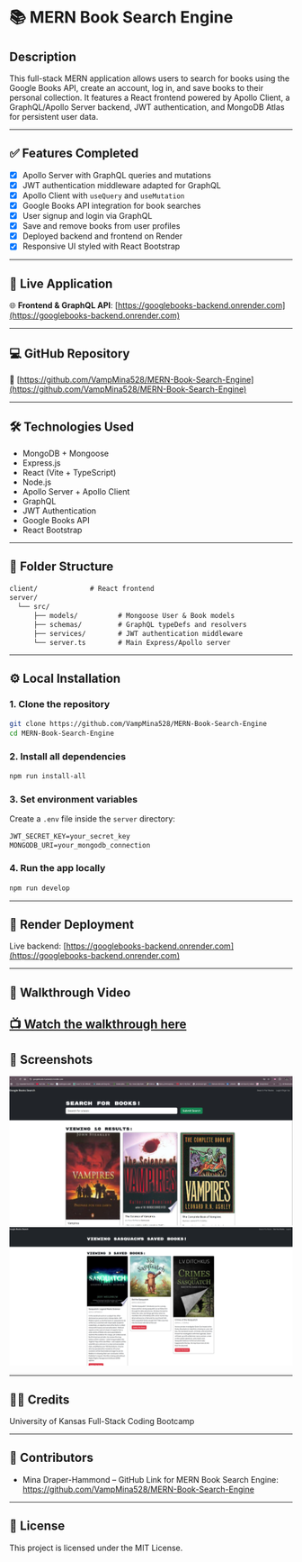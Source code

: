 # 📚 MERN Book Search Engine

## Description

This full-stack MERN application allows users to search for books using the Google Books API, create an account, log in, and save books to their personal collection. It features a React frontend powered by Apollo Client, a GraphQL/Apollo Server backend, JWT authentication, and MongoDB Atlas for persistent user data.

---

## ✅ Features Completed

* [x] Apollo Server with GraphQL queries and mutations
* [x] JWT authentication middleware adapted for GraphQL
* [x] Apollo Client with `useQuery` and `useMutation`
* [x] Google Books API integration for book searches
* [x] User signup and login via GraphQL
* [x] Save and remove books from user profiles
* [x] Deployed backend and frontend on Render
* [x] Responsive UI styled with React Bootstrap

---

## 🚀 Live Application

🌐 **Frontend & GraphQL API**:
[https://googlebooks-backend.onrender.com](https://googlebooks-backend.onrender.com)

---

## 💻 GitHub Repository

🔗 [https://github.com/VampMina528/MERN-Book-Search-Engine](https://github.com/VampMina528/MERN-Book-Search-Engine)

---

## 🛠️ Technologies Used

* MongoDB + Mongoose
* Express.js
* React (Vite + TypeScript)
* Node.js
* Apollo Server + Apollo Client
* GraphQL
* JWT Authentication
* Google Books API
* React Bootstrap

---

## 📁 Folder Structure

```
client/             # React frontend
server/
  └── src/
      ├── models/          # Mongoose User & Book models
      ├── schemas/         # GraphQL typeDefs and resolvers
      ├── services/        # JWT authentication middleware
      └── server.ts        # Main Express/Apollo server
```

---

## ⚙️ Local Installation

### 1. Clone the repository

```bash
git clone https://github.com/VampMina528/MERN-Book-Search-Engine
cd MERN-Book-Search-Engine
```

### 2. Install all dependencies

```bash
npm run install-all
```

### 3. Set environment variables

Create a `.env` file inside the `server` directory:

```env
JWT_SECRET_KEY=your_secret_key
MONGODB_URI=your_mongodb_connection
```

### 4. Run the app locally

```bash
npm run develop
```

---

## 🚀 Render Deployment

Live backend:
[https://googlebooks-backend.onrender.com](https://googlebooks-backend.onrender.com)

---

## 🎥 Walkthrough Video

[📺 Watch the walkthrough here](https://www.instagram.com/reel/DJYWj6Mt82x/?utm_source=ig_web_copy_link&igsh=MzRlODBiNWFlZA==)
---

## 🗼️ Screenshots

![Search View](./assets/Screenshot%20search%20for%20books.jpg)
![Saved Books View](Screenshot%202025-05-07%20222057.png)

---

## 🧑‍🏫 Credits

University of Kansas Full-Stack Coding Bootcamp

---

## 🙌 Contributors

* Mina Draper-Hammond –
GitHub Link for MERN Book Search Engine: https://github.com/VampMina528/MERN-Book-Search-Engine

---

## 📄 License

This project is licensed under the MIT License.
